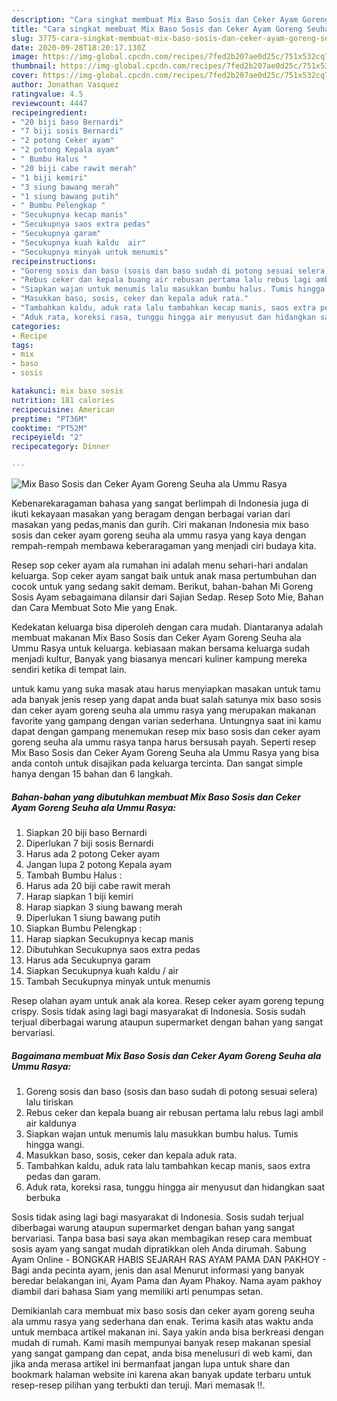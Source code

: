 ```yaml
---
description: "Cara singkat membuat Mix Baso Sosis dan Ceker Ayam Goreng Seuha ala Ummu Rasya minggu ini"
title: "Cara singkat membuat Mix Baso Sosis dan Ceker Ayam Goreng Seuha ala Ummu Rasya minggu ini"
slug: 3775-cara-singkat-membuat-mix-baso-sosis-dan-ceker-ayam-goreng-seuha-ala-ummu-rasya-minggu-ini
date: 2020-09-28T18:20:17.130Z
image: https://img-global.cpcdn.com/recipes/7fed2b207ae0d25c/751x532cq70/mix-baso-sosis-dan-ceker-ayam-goreng-seuha-ala-ummu-rasya-foto-resep-utama.jpg
thumbnail: https://img-global.cpcdn.com/recipes/7fed2b207ae0d25c/751x532cq70/mix-baso-sosis-dan-ceker-ayam-goreng-seuha-ala-ummu-rasya-foto-resep-utama.jpg
cover: https://img-global.cpcdn.com/recipes/7fed2b207ae0d25c/751x532cq70/mix-baso-sosis-dan-ceker-ayam-goreng-seuha-ala-ummu-rasya-foto-resep-utama.jpg
author: Jonathan Vasquez
ratingvalue: 4.5
reviewcount: 4447
recipeingredient:
- "20 biji baso Bernardi"
- "7 biji sosis Bernardi"
- "2 potong Ceker ayam"
- "2 potong Kepala ayam"
- " Bumbu Halus "
- "20 biji cabe rawit merah"
- "1 biji kemiri"
- "3 siung bawang merah"
- "1 siung bawang putih"
- " Bumbu Pelengkap "
- "Secukupnya kecap manis"
- "Secukupnya saos extra pedas"
- "Secukupnya garam"
- "Secukupnya kuah kaldu  air"
- "Secukupnya minyak untuk menumis"
recipeinstructions:
- "Goreng sosis dan baso (sosis dan baso sudah di potong sesuai selera) lalu tiriskan"
- "Rebus ceker dan kepala buang air rebusan pertama lalu rebus lagi ambil air kaldunya"
- "Siapkan wajan untuk menumis lalu masukkan bumbu halus. Tumis hingga wangi."
- "Masukkan baso, sosis, ceker dan kepala aduk rata."
- "Tambahkan kaldu, aduk rata lalu tambahkan kecap manis, saos extra pedas dan garam."
- "Aduk rata, koreksi rasa, tunggu hingga air menyusut dan hidangkan saat berbuka"
categories:
- Recipe
tags:
- mix
- baso
- sosis

katakunci: mix baso sosis 
nutrition: 181 calories
recipecuisine: American
preptime: "PT36M"
cooktime: "PT52M"
recipeyield: "2"
recipecategory: Dinner

---
```



![Mix Baso Sosis dan Ceker Ayam Goreng Seuha ala Ummu Rasya](https://img-global.cpcdn.com/recipes/7fed2b207ae0d25c/751x532cq70/mix-baso-sosis-dan-ceker-ayam-goreng-seuha-ala-ummu-rasya-foto-resep-utama.jpg)

Kebenarekaragaman bahasa yang sangat berlimpah di Indonesia juga di ikuti kekayaan masakan yang beragam dengan berbagai varian dari masakan yang pedas,manis dan gurih. Ciri makanan Indonesia mix baso sosis dan ceker ayam goreng seuha ala ummu rasya yang kaya dengan rempah-rempah membawa keberaragaman yang menjadi ciri budaya kita.


Resep sop ceker ayam ala rumahan ini adalah menu sehari-hari andalan keluarga. Sop ceker ayam sangat baik untuk anak masa pertumbuhan dan cocok untuk yang sedang sakit demam. Berikut, bahan-bahan Mi Goreng Sosis Ayam sebagaimana dilansir dari Sajian Sedap. Resep Soto Mie, Bahan dan Cara Membuat Soto Mie yang Enak.

Kedekatan keluarga bisa diperoleh dengan cara mudah. Diantaranya adalah membuat makanan Mix Baso Sosis dan Ceker Ayam Goreng Seuha ala Ummu Rasya untuk keluarga. kebiasaan makan bersama keluarga sudah menjadi kultur, Banyak yang biasanya mencari kuliner kampung mereka sendiri ketika di tempat lain.

untuk kamu yang suka masak atau harus menyiapkan masakan untuk tamu ada banyak jenis resep yang dapat anda buat salah satunya mix baso sosis dan ceker ayam goreng seuha ala ummu rasya yang merupakan makanan favorite yang gampang dengan varian sederhana. Untungnya saat ini kamu dapat dengan gampang menemukan resep mix baso sosis dan ceker ayam goreng seuha ala ummu rasya tanpa harus bersusah payah.
Seperti resep Mix Baso Sosis dan Ceker Ayam Goreng Seuha ala Ummu Rasya yang bisa anda contoh untuk disajikan pada keluarga tercinta. Dan sangat simple hanya dengan 15 bahan dan 6 langkah.


<!--inarticleads1-->

##### Bahan-bahan yang dibutuhkan membuat Mix Baso Sosis dan Ceker Ayam Goreng Seuha ala Ummu Rasya:

1. Siapkan 20 biji baso Bernardi
1. Diperlukan 7 biji sosis Bernardi
1. Harus ada 2 potong Ceker ayam
1. Jangan lupa 2 potong Kepala ayam
1. Tambah  Bumbu Halus :
1. Harus ada 20 biji cabe rawit merah
1. Harap siapkan 1 biji kemiri
1. Harap siapkan 3 siung bawang merah
1. Diperlukan 1 siung bawang putih
1. Siapkan  Bumbu Pelengkap :
1. Harap siapkan Secukupnya kecap manis
1. Dibutuhkan Secukupnya saos extra pedas
1. Harus ada Secukupnya garam
1. Siapkan Secukupnya kuah kaldu / air
1. Tambah Secukupnya minyak untuk menumis


Resep olahan ayam untuk anak ala korea. Resep ceker ayam goreng tepung crispy. Sosis tidak asing lagi bagi masyarakat di Indonesia. Sosis sudah terjual diberbagai warung ataupun supermarket dengan bahan yang sangat bervariasi. 

<!--inarticleads2-->

##### Bagaimana membuat  Mix Baso Sosis dan Ceker Ayam Goreng Seuha ala Ummu Rasya:

1. Goreng sosis dan baso (sosis dan baso sudah di potong sesuai selera) lalu tiriskan
1. Rebus ceker dan kepala buang air rebusan pertama lalu rebus lagi ambil air kaldunya
1. Siapkan wajan untuk menumis lalu masukkan bumbu halus. Tumis hingga wangi.
1. Masukkan baso, sosis, ceker dan kepala aduk rata.
1. Tambahkan kaldu, aduk rata lalu tambahkan kecap manis, saos extra pedas dan garam.
1. Aduk rata, koreksi rasa, tunggu hingga air menyusut dan hidangkan saat berbuka


Sosis tidak asing lagi bagi masyarakat di Indonesia. Sosis sudah terjual diberbagai warung ataupun supermarket dengan bahan yang sangat bervariasi. Tanpa basa basi saya akan membagikan resep cara membuat sosis ayam yang sangat mudah dipratikkan oleh Anda dirumah. Sabung Ayam Online - BONGKAR HABIS SEJARAH RAS AYAM PAMA DAN PAKHOY - Bagi anda pecinta ayam, jenis dan asal Menurut informasi yang banyak beredar belakangan ini, Ayam Pama dan Ayam Phakoy. Nama ayam pakhoy diambil dari bahasa Siam yang memiliki arti penumpas setan. 

Demikianlah cara membuat mix baso sosis dan ceker ayam goreng seuha ala ummu rasya yang sederhana dan enak. Terima kasih atas waktu anda untuk membaca artikel makanan ini. Saya yakin anda bisa berkreasi dengan mudah di rumah. Kami masih mempunyai banyak resep makanan spesial yang sangat gampang dan cepat, anda bisa menelusuri di web kami, dan jika anda merasa artikel ini bermanfaat jangan lupa untuk share dan bookmark halaman website ini karena akan banyak update terbaru untuk resep-resep pilihan yang terbukti dan teruji. Mari memasak !!. 
